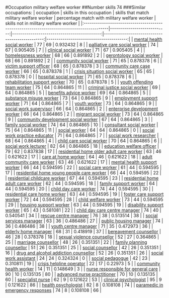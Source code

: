 #Occupation military welfare worker
##Number skills 74
###Similar occupations:
| occupation                                                                                |   skills in this occupation |   skills that match military welfare worker |   percentage match with military welfare worker |   skills not in military welfare worker |
|:------------------------------------------------------------------------------------------|----------------------------:|--------------------------------------------:|------------------------------------------------:|----------------------------------------:|
| [mental health social worker](mental_health_social_worker.md)                             |                          77 |                                          69 |                                        0.932432 |                                       8 |
| [palliative care social worker](palliative_care_social_worker.md)                         |                          74 |                                          67 |                                        0.905405 |                                       7 |
| [clinical social worker](clinical_social_worker.md)                                       |                          71 |                                          67 |                                        0.905405 |                                       4 |
| [homelessness worker](homelessness_worker.md)                                             |                          68 |                                          66 |                                        0.891892 |                                       2 |
| [gerontology social worker](gerontology_social_worker.md)                                 |                          68 |                                          66 |                                        0.891892 |                                       2 |
| [community social worker](community_social_worker.md)                                     |                          71 |                                          65 |                                        0.878378 |                                       6 |
| [victim support officer](victim_support_officer.md)                                       |                          68 |                                          65 |                                        0.878378 |                                       3 |
| [community care case worker](community_care_case_worker.md)                               |                          66 |                                          65 |                                        0.878378 |                                       1 |
| [crisis situation social worker](crisis_situation_social_worker.md)                       |                          65 |                                          65 |                                        0.878378 |                                       0 |
| [hospital social worker](hospital_social_worker.md)                                       |                          71 |                                          65 |                                        0.878378 |                                       6 |
| [rehabilitation support worker](rehabilitation_support_worker.md)                         |                          70 |                                          65 |                                        0.878378 |                                       5 |
| [youth offending team worker](youth_offending_team_worker.md)                             |                          75 |                                          64 |                                        0.864865 |                                      11 |
| [criminal justice social worker](criminal_justice_social_worker.md)                       |                          69 |                                          64 |                                        0.864865 |                                       5 |
| [benefits advice worker](benefits_advice_worker.md)                                       |                          69 |                                          64 |                                        0.864865 |                                       5 |
| [substance misuse worker](substance_misuse_worker.md)                                     |                          73 |                                          64 |                                        0.864865 |                                       9 |
| [employment support worker](employment_support_worker.md)                                 |                          71 |                                          64 |                                        0.864865 |                                       7 |
| [youth worker](youth_worker.md)                                                           |                          73 |                                          64 |                                        0.864865 |                                       9 |
| [social work supervisor](social_work_supervisor.md)                                       |                          66 |                                          64 |                                        0.864865 |                                       2 |
| [enterprise development worker](enterprise_development_worker.md)                         |                          66 |                                          64 |                                        0.864865 |                                       2 |
| [migrant social worker](migrant_social_worker.md)                                         |                          73 |                                          64 |                                        0.864865 |                                       9 |
| [community development social worker](community_development_social_worker.md)             |                          67 |                                          64 |                                        0.864865 |                                       3 |
| [family social worker](family_social_worker.md)                                           |                          74 |                                          64 |                                        0.864865 |                                      10 |
| [consultant social worker](consultant_social_worker.md)                                   |                          75 |                                          64 |                                        0.864865 |                                      11 |
| [social worker](social_worker.md)                                                         |                          64 |                                          64 |                                        0.864865 |                                       0 |
| [social work practice educator](social_work_practice_educator.md)                         |                          71 |                                          64 |                                        0.864865 |                                       7 |
| [social work researcher](social_work_researcher.md)                                       |                          68 |                                          64 |                                        0.864865 |                                       4 |
| [child care social worker](child_care_social_worker.md)                                   |                          70 |                                          64 |                                        0.864865 |                                       6 |
| [social work lecturer](social_work_lecturer.md)                                           |                          82 |                                          64 |                                        0.864865 |                                      18 |
| [education welfare officer](education_welfare_officer.md)                                 |                          79 |                                          62 |                                        0.837838 |                                      17 |
| [residential home older adult care worker](residential_home_older_adult_care_worker.md)   |                          63 |                                          46 |                                        0.621622 |                                      17 |
| [care at home worker](care_at_home_worker.md)                                             |                          64 |                                          46 |                                        0.621622 |                                      18 |
| [adult community care worker](adult_community_care_worker.md)                             |                          63 |                                          46 |                                        0.621622 |                                      17 |
| [mental health support worker](mental_health_support_worker.md)                           |                          66 |                                          44 |                                        0.594595 |                                      22 |
| [social care worker](social_care_worker.md)                                               |                          61 |                                          44 |                                        0.594595 |                                      17 |
| [residential home young people care worker](residential_home_young_people_care_worker.md) |                          66 |                                          44 |                                        0.594595 |                                      22 |
| [residential childcare worker](residential_childcare_worker.md)                           |                          67 |                                          44 |                                        0.594595 |                                      23 |
| [residential home adult care worker](residential_home_adult_care_worker.md)               |                          62 |                                          44 |                                        0.594595 |                                      18 |
| [family support worker](family_support_worker.md)                                         |                          64 |                                          44 |                                        0.594595 |                                      20 |
| [child day care worker](child_day_care_worker.md)                                         |                          74 |                                          44 |                                        0.594595 |                                      30 |
| [residential care home worker](residential_care_home_worker.md)                           |                          63 |                                          44 |                                        0.594595 |                                      19 |
| [foster care support worker](foster_care_support_worker.md)                               |                          72 |                                          44 |                                        0.594595 |                                      28 |
| [child welfare worker](child_welfare_worker.md)                                           |                          73 |                                          44 |                                        0.594595 |                                      29 |
| [housing support worker](housing_support_worker.md)                                       |                          63 |                                          44 |                                        0.594595 |                                      19 |
| [disability support worker](disability_support_worker.md)                                 |                          65 |                                          43 |                                        0.581081 |                                      22 |
| [child day care centre manager](child_day_care_centre_manager.md)                         |                          74 |                                          40 |                                        0.540541 |                                      34 |
| [rescue centre manager](rescue_centre_manager.md)                                         |                          76 |                                          38 |                                        0.513514 |                                      38 |
| [social services manager](social_services_manager.md)                                     |                          63 |                                          36 |                                        0.486486 |                                      27 |
| [public housing manager](public_housing_manager.md)                                       |                          74 |                                          36 |                                        0.486486 |                                      38 |
| [youth centre manager](youth_centre_manager.md)                                           |                          71 |                                          35 |                                        0.472973 |                                      36 |
| [elderly home manager](elderly_home_manager.md)                                           |                          68 |                                          31 |                                        0.418919 |                                      37 |
| [bereavement counsellor](bereavement_counsellor.md)                                       |                          46 |                                          28 |                                        0.378378 |                                      18 |
| [sexual violence counsellor](sexual_violence_counsellor.md)                               |                          52 |                                          27 |                                        0.364865 |                                      25 |
| [marriage counsellor](marriage_counsellor.md)                                             |                          48 |                                          26 |                                        0.351351 |                                      22 |
| [family planning counsellor](family_planning_counsellor.md)                               |                          51 |                                          26 |                                        0.351351 |                                      25 |
| [social counsellor](social_counsellor.md)                                                 |                          42 |                                          26 |                                        0.351351 |                                      16 |
| [drug and alcohol addiction counsellor](drug_and_alcohol_addiction_counsellor.md)         |                          52 |                                          26 |                                        0.351351 |                                      26 |
| [social work assistant](social_work_assistant.md)                                         |                          24 |                                          24 |                                        0.324324 |                                       0 |
| [social pedagogue](social_pedagogue.md)                                                   |                          42 |                                          23 |                                        0.310811 |                                      19 |
| [crisis helpline operator](crisis_helpline_operator.md)                                   |                          22 |                                          17 |                                        0.22973  |                                       5 |
| [community health worker](community_health_worker.md)                                     |                          14 |                                          11 |                                        0.148649 |                                       3 |
| [nurse responsible for general care](nurse_responsible_for_general_care.md)               |                          90 |                                          10 |                                        0.135135 |                                      80 |
| [advanced nurse practitioner](advanced_nurse_practitioner.md)                             |                          70 |                                          10 |                                        0.135135 |                                      60 |
| [specialist nurse](specialist_nurse.md)                                                   |                          62 |                                           9 |                                        0.121622 |                                      53 |
| [clinical psychologist](clinical_psychologist.md)                                         |                          95 |                                           9 |                                        0.121622 |                                      86 |
| [health psychologist](health_psychologist.md)                                             |                          82 |                                           8 |                                        0.108108 |                                      74 |
| [paramedic in emergency responses](paramedic_in_emergency_responses.md)                   |                          74 |                                           8 |                                        0.108108 |                                      66 |
